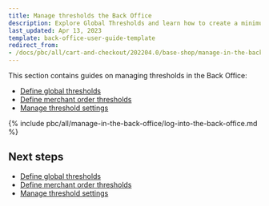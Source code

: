 ```yaml
---
title: Manage thresholds the Back Office
description: Explore Global Thresholds and learn how to create a minimum and maximum threshold in the Spryker Cloud Commerce OS back office.
last_updated: Apr 13, 2023
template: back-office-user-guide-template
redirect_from:
- /docs/pbc/all/cart-and-checkout/202204.0/base-shop/manage-in-the-back-office/log-into-the-back-office.html
---
```


This section contains guides on managing thresholds in the Back Office:

- [Define global thresholds](/docs/pbc/all/cart-and-checkout/latest/base-shop/manage-in-the-back-office/define-global-thresholds.html)
- [Define merchant order thresholds](/docs/pbc/all/cart-and-checkout/latest/base-shop/manage-in-the-back-office/define-merchant-order-thresholds.html)
- [Manage threshold settings](/docs/pbc/all/cart-and-checkout/latest/base-shop/manage-in-the-back-office/manage-threshold-settings.html)

{% include pbc/all/manage-in-the-back-office/log-into-the-back-office.md %} <!-- To edit, see /_includes/pbc/all/manage-in-the-back-office/log-into-the-back-office.md -->

## Next steps

- [Define global thresholds](/docs/pbc/all/cart-and-checkout/latest/base-shop/manage-in-the-back-office/define-global-thresholds.html)
- [Define merchant order thresholds](/docs/pbc/all/cart-and-checkout/latest/base-shop/manage-in-the-back-office/define-merchant-order-thresholds.html)
- [Manage threshold settings](/docs/pbc/all/cart-and-checkout/latest/base-shop/manage-in-the-back-office/manage-threshold-settings.html)
